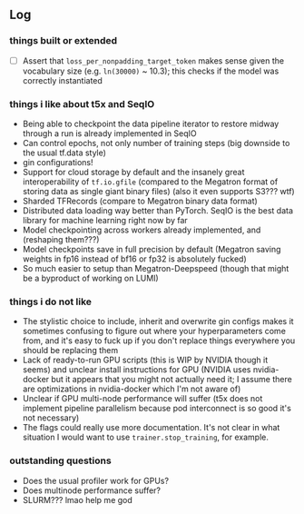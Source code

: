 ## Log 

### things built or extended 

* [ ] Assert that `loss_per_nonpadding_target_token` makes sense given the vocabulary size (e.g. `ln(30000)` ~ 10.3); this checks if the model was correctly instantiated

### things i like about t5x and SeqIO
* Being able to checkpoint the data pipeline iterator to restore midway through a run is already implemented in SeqIO
* Can control epochs, not only number of training steps (big downside to the usual tf.data style)
* gin configurations!
* Support for cloud storage by default and the insanely great interoperability of `tf.io.gfile` (compared to the Megatron format of storing data as single giant binary files) (also it even supports S3??? wtf)
* Sharded TFRecords (compare to Megatron binary data format)
* Distributed data loading way better than PyTorch. SeqIO is the best data library for machine learning right now by far
* Model checkpointing across workers already implemented, and (reshaping them???)
* Model checkpoints save in full precision by default (Megatron saving weights in fp16 instead of bf16 or fp32 is absolutely fucked)
* So much easier to setup than Megatron-Deepspeed (though that might be a byproduct of working on LUMI)

### things i do not like 
* The stylistic choice to include, inherit and overwrite gin configs makes it sometimes confusing to figure out where your hyperparameters come from, and it's easy to fuck up if you don't replace things everywhere you should be replacing them
* Lack of ready-to-run GPU scripts (this is WIP by NVIDIA though it seems) and unclear install instructions for GPU (NVIDIA uses nvidia-docker but it appears that you might not actually need it; I assume there are optimizations in nvidia-docker which I'm not aware of)
* Unclear if GPU multi-node performance will suffer (t5x does not implement pipeline parallelism because pod interconnect is so good it's not necessary)
* The flags could really use more documentation. It's not clear in what situation I would want to use `trainer.stop_training`, for example.

### outstanding questions
* Does the usual profiler work for GPUs? 
* Does multinode performance suffer? 
* SLURM??? lmao help me god